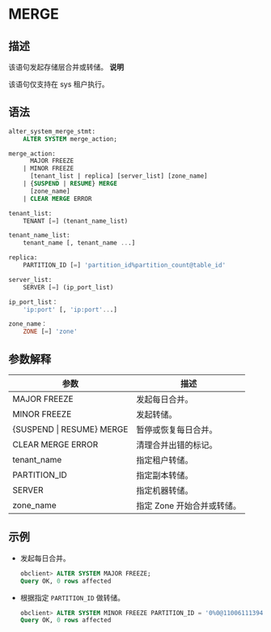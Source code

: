 MERGE 
==========================



描述 
-----------------------

该语句发起存储层合并或转储。
**说明**



该语句仅支持在 sys 租户执行。

语法 
-----------------------

```sql
alter_system_merge_stmt:
    ALTER SYSTEM merge_action;

merge_action:
      MAJOR FREEZE
    | MINOR FREEZE
      [tenant_list | replica] [server_list] [zone_name]
    | {SUSPEND | RESUME} MERGE
      [zone_name]
    | CLEAR MERGE ERROR

tenant_list:
    TENANT [=] (tenant_name_list)

tenant_name_list:
    tenant_name [, tenant_name ...]

replica:
    PARTITION_ID [=] 'partition_id%partition_count@table_id' 

server_list:
    SERVER [=] (ip_port_list)

ip_port_list：
    'ip:port' [, 'ip:port'...]

zone_name：
    ZONE [=] 'zone'
```



参数解释 
-------------------------



|          **参数**           |      **描述**      |
|---------------------------|------------------|
| MAJOR FREEZE              | 发起每日合并。          |
| MINOR FREEZE              | 发起转储。            |
| {SUSPEND \| RESUME} MERGE | 暂停或恢复每日合并。       |
| CLEAR MERGE ERROR         | 清理合并出错的标记。       |
| tenant_name               | 指定租户转储。          |
| PARTITION_ID              | 指定副本转储。          |
| SERVER                    | 指定机器转储。          |
| zone_name                 | 指定 Zone 开始合并或转储。 |



示例 
-----------------------

* 发起每日合并。

  ```sql
  obclient> ALTER SYSTEM MAJOR FREEZE;
  Query OK, 0 rows affected
  ```

  

* 根据指定 `PARTITION_ID` 做转储。

  ```sql
  obclient> ALTER SYSTEM MINOR FREEZE PARTITION_ID = '0%0@1100611139453887';
  Query OK, 0 rows affected
  ```

  



